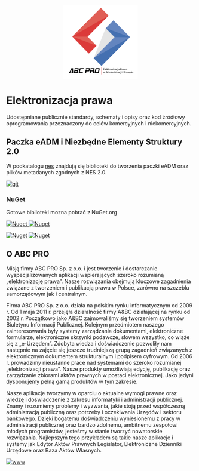 <img src="images/abcpro.svg" width="200px" style="width: 200px; margin: auto; display:block;"/>

# Elektronizacja prawa
Udostępniane publicznie standardy, schematy i opisy oraz kod źródłowy oprogramowania przeznaczony do celów komercyjnych i niekomercyjnych. 

## Paczka eADM i Niezbędne Elementy Struktury 2.0

W podkatalogu [nes](nes/v2.0) znajdują się biblioteki do tworzenia paczki eADM oraz plików metadanych zgodnych z NES 2.0.

<a href="https://github.com/abcpro-pl/elektronizacja-prawa/tree/master/nes/v2.0"><img alt="git" src="https://img.shields.io/badge/git-abcpro.nes i abcpro.nes.archivalpackage-darkgreen"></a>  

### NuGet

Gotowe biblioteki mozna pobrać z NuGet.org

<a href="https://www.nuget.org/packages/ABCPRO.NES/"><img alt="Nuget" src="https://img.shields.io/nuget/v/ABCPRO.NES?label=abcpro.nes%20nuget"> <img alt="Nuget" src="https://img.shields.io/nuget/dt/ABCPRO.NES"></a>

<a href="https://www.nuget.org/packages/ABCPRO.NES.ArchivalPackage/"><img alt="Nuget" src="https://img.shields.io/nuget/v/ABCPRO.NES.ArchivalPackage?label=abcpro.nes.archivalpackage%20nuget"> <img alt="Nuget" src="https://img.shields.io/nuget/dt/ABCPRO.NES.ArchivalPackage"> </a>
 
## O ABC PRO 

Misją firmy ABC PRO Sp. z o.o. i jest tworzenie i dostarczanie wyspecjalizowanych aplikacji wspierających szeroko rozumianą „elektronizację prawa”. Nasze rozwiązania obejmują kluczowe zagadnienia związane z tworzeniem i publikacją prawa w Polsce, zarówno na szczeblu samorządowym jak i centralnym.

Firma ABC PRO Sp. z o.o. działa na polskim rynku informatycznym od 2009 r. Od 1 maja 2011 r. przejęła działalność firmy A&BC działającej na rynku od 2002 r. Początkowo jako A&BC zajmowaliśmy się tworzeniem systemów Biuletynu Informacji Publicznej. Kolejnym przedmiotem naszego zainteresowania były systemy zarządzania dokumentami, elektroniczne formularze, elektroniczne skrzynki podawcze, słowem wszystko, co wiąże się z „e-Urzędem”. Zdobyta wiedza i doświadczenie pozwoliły nam następnie na zajęcie się jeszcze trudniejszą grupą zagadnień związanych z elektronicznym dokumentem strukturalnym i podpisem cyfrowym. Od 2006 r. prowadzimy nieustanne prace nad systemami do szeroko rozumianej „elektronizacji prawa”. Nasze produkty umożliwiają edycję, publikację oraz zarządzanie zbiorami aktów prawnych w postaci elektronicznej. Jako jedyni dysponujemy pełną gamą produktów w tym zakresie.

Nasze aplikacje tworzymy w oparciu o aktualne wymogi prawne oraz wiedzę i doświadczenie z zakresu informatyki i administracji publicznej. Znamy i rozumiemy problemy i wyzwania, jakie stoją przed współczesną administracją publiczną oraz potrzeby i oczekiwania Urzędów i sektoru bankowego. Dzięki bogatemu doświadczeniu wyniesionemu z pracy w administracji publicznej oraz bardzo zdolnemu, ambitnemu zespołowi młodych programistów, jesteśmy w stanie tworzyć nowatorskie rozwiązania. Najlepszym tego przykładem są takie nasze aplikacje i systemy jak Edytor Aktów Prawnych Legislator, Elektroniczne Dzienniki Urzędowe oraz Baza Aktów Własnych.


<a href="https://www.abcpro.pl"><img alt="www" src="https://img.shields.io/badge/www-abcpro.pl-orange?style=for-the-badge"></a> 

